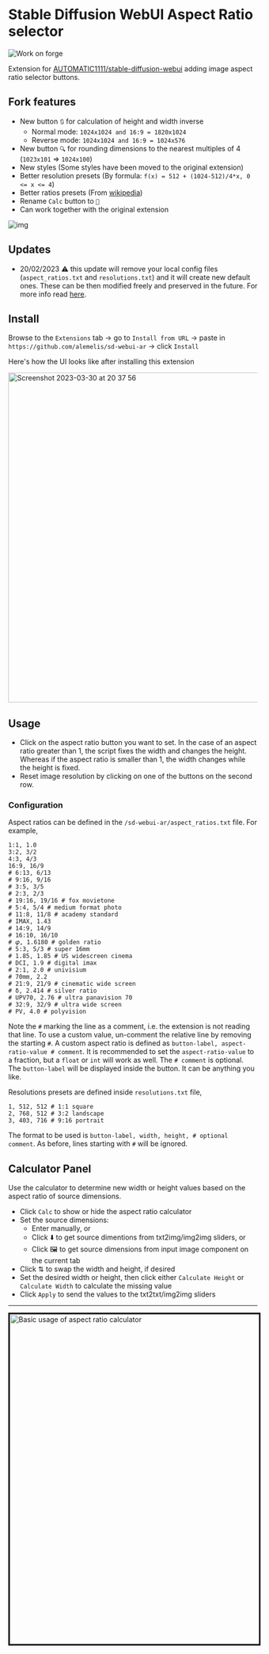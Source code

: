 # Stable Diffusion WebUI Aspect Ratio selector

![Work on forge](https://img.shields.io/badge/FORGE-F16511?style=plastic&label=WORK%20ON&labelColor=3F4958)

Extension for [AUTOMATIC1111/stable-diffusion-webui](https://github.com/AUTOMATIC1111/stable-diffusion-webui.git) adding image aspect ratio selector buttons.


## Fork features

- New button `🔃` for calculation of height and width inverse
  - Normal mode: `1024x1024 and 16:9 = 1820x1024`
  - Reverse mode: `1024x1024 and 16:9 = 1024x576`
- New button `🔍` for rounding dimensions to the nearest multiples of 4 (`1023x101` => `1024x100`)
- New styles (Some styles have been moved to the original extension)
- Better resolution presets (By formula: `f(x) = 512 + (1024-512)/4*x, 0 <= x <= 4`)
- Better ratios presets (From [wikipedia](https://en.wikipedia.org/wiki/Aspect_ratio_(image)))
- Rename `Calc` button to `📐`
- Can work together with the original extension

![img](https://media.discordapp.net/attachments/1124020774055981108/1125719548587417630/image.png)


## Updates

- 20/02/2023 :warning: this update will remove your local config files (`aspect_ratios.txt` and `resolutions.txt`) and it will create new default ones. These can be then modified freely and preserved in the future. For more info read [here](https://github.com/alemelis/sd-webui-ar/issues/9).

## Install

Browse to the `Extensions` tab -> go to `Install from URL` -> paste in `https://github.com/alemelis/sd-webui-ar` -> click `Install`


Here's how the UI looks like after installing this extension

<img width="666" alt="Screenshot 2023-03-30 at 20 37 56" src="https://user-images.githubusercontent.com/4661737/228946744-dbffc4c6-8a3f-4a42-8e47-1056b3558afc.png">

## Usage

- Click on the aspect ratio button you want to set. In the case of an aspect ratio greater than 1, the script fixes the width and changes the height. Whereas if the aspect ratio is smaller than 1, the width changes while the height is fixed.
- Reset image resolution by clicking on one of the buttons on the second row.

### Configuration

Aspect ratios can be defined in the `/sd-webui-ar/aspect_ratios.txt` file. For example,

```
1:1, 1.0
3:2, 3/2
4:3, 4/3
16:9, 16/9
# 6:13, 6/13
# 9:16, 9/16
# 3:5, 3/5
# 2:3, 2/3
# 19:16, 19/16 # fox movietone
# 5:4, 5/4 # medium format photo
# 11:8, 11/8 # academy standard
# IMAX, 1.43
# 14:9, 14/9
# 16:10, 16/10
# 𝜑, 1.6180 # golden ratio
# 5:3, 5/3 # super 16mm
# 1.85, 1.85 # US widescreen cinema
# DCI, 1.9 # digital imax
# 2:1, 2.0 # univisium
# 70mm, 2.2
# 21:9, 21/9 # cinematic wide screen
# δ, 2.414 # silver ratio
# UPV70, 2.76 # ultra panavision 70
# 32:9, 32/9 # ultra wide screen
# PV, 4.0 # polyvision
```

Note the `#` marking the line as a comment, i.e. the extension is not reading that line. To use a custom value, un-comment the relative line by removing the starting `#`.
A custom aspect ratio is defined as `button-label, aspect-ratio-value # comment`. It is recommended to set the `aspect-ratio-value` to a fraction, but a `float` or `int` will work as well. The `# comment` is optional.
The `button-label` will be displayed inside the button. It can be anything you like.

Resolutions presets are defined inside `resolutions.txt` file,

```
1, 512, 512 # 1:1 square
2, 768, 512 # 3:2 landscape
3, 403, 716 # 9:16 portrait
```

The format to be used is `button-label, width, height, # optional comment`. As before, lines starting with `#` will be ignored.

## Calculator Panel
Use the calculator to determine new width or height values based on the aspect ratio of source dimensions.
- Click `Calc` to show or hide the aspect ratio calculator
- Set the source dimensions:
  - Enter manually, or
  - Click ⬇️ to get source dimentions from txt2img/img2img sliders, or
  - Click 🖼️ to get source dimensions from input image component on the current tab
- Click ⇅ to swap the width and height, if desired
- Set the desired width or height, then click either `Calculate Height` or `Calculate Width` to calculate the missing value
- Click `Apply` to send the values to the txt2txt/img2img sliders
---
<img width="666" style="border: solid 3px black;" alt="Basic usage of aspect ratio calculator" src="https://user-images.githubusercontent.com/121050401/229391634-4ec06027-e603-4672-bad9-ec77647b0941.gif">

